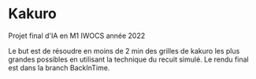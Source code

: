 # Kakuro
Projet final d'IA en M1 IWOCS année 2022

Le but est de résoudre en moins de 2 min des grilles de kakuro les plus grandes possibles en utilisant la technique du recuit simulé.
Le rendu final est dans la branch BackInTime.
